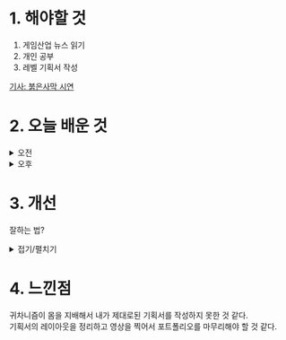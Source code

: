 
# 1. 해야할 것

1. 게임산업 뉴스 읽기 
2. 개인 공부  
3. 레벨 기획서 작성

[기사: 붉은사막 시연](https://www.gamemeca.com/view.php?gid=1748833)

# 2. 오늘 배운 것

<details>
<summary>오전</summary>

## 오늘의 뉴스
![image](https://github.com/JM94Ent/TIL-WIL/assets/143363550/483b2e91-5e03-421c-be6a-fc7a8b6c11a1)

검은사막은 혼자하는 느낌이 너무 강해서 아쉬웠는데 이번에는 레이드나 함께할 수 있는 시스템이 많이 생겨서 MMORPG라는 느낌을 많이 받았으면 좋겠다.\
정확히는 모두가 함께 살아 숨쉬는 느낌을 가졌으면 한다.\
붉은사막이 언급된 것들에 신경을 써서 만들었다면 사람들이 게임에 머무는 시간이 더 길어지지 않을까?\
이전에는 채팅이 올라가는 것만으로도 사람들이 여기에 있다는 걸 느꼈지만, 지금은 같이 플레이하고 그걸 직접 보는게 더 사람들에게 다가간다고 생각한다.


■ 그라비티, 1분기 매출 1,198억 원 기록...영업이익은 소폭 증가
그라비티가 2024년 1분기 실적을 9일 공시했습니다. 2024년 1분기 실적의 전분기 대비 매출 감소는 동남아시아 지역 라그나로크 오리진의 매출 감소가 주요 원인이며, 올해 1월 태국 지역에 선보인 'Ragnarok Idle Adventure'와 2월에 론칭한 북중남미 지역 라그나로크 오리진의 매출 발생으로 인해 감소폭이 일부 상쇄됐습니다.

■ 나이언틱, MR 펫 시뮬레이션 '헬로 도트' 메타퀘스트3에 출시
Niantic은 증강현실과 인공지능으로 더 풍성해진 현실을 기반으로 만들어진 새로운 펫 시뮬레이션인 페리도트 프랜차이즈의 새로운 버전 'Hello, Dot(이하 헬로 도트)'를 Meta Quest 3에 출시했다고 10일 밝혔습니다. '헬로 도트'는 사랑스러운 가상 생명체인 도트(Dot)를 돌보는 즐거움을 혼합현실로 생생하게 구현해냈습니다.

■ 고양이 오픈월드 '리틀키티, 빅 시티' 정식 출시
더블 대거 스튜디오(Double Dagger Studio, 대표 매트 T. 우드)는 자사가 개발하고 서비스하는 시뮬레이션 어드벤처 게임 '리틀키티, 빅 시티(Little Kitty, Big City)'를 각 플랫폼 스토어에 출시했다고 10일 밝혔습니다. '리틀키티, 빅시티'는 스팀과 닌텐도 스위치, 엑스박스 시리즈 X|S 및 One을 통해 다운로드 받아 플레이할 수 있으며, 한국어 인터페이스와 자막을 지원합니다.

■ 유니티, 인천공항공사와 디지털전환 공동연구 MOU 체결
유니티가 인천공항공사와 '인천공항 디지털전환 공동연구'를 위한 업무협약(MOU)을 체결했다고 밝혔습니다. 유니티 코리아 송민석 대표는 "이번 인천공항공사와의 업무 협약은 디지털트윈을 비롯한 최신 기술을 도입하여 공 항 운영 효율성 및 안전성 향상에 기여하게 된다는 점이 큰 의의"라며, "전 세계 디지털트윈 구축에 널리 활용되고 있는 유니티의 기술 및 자원을 기반으로 인천국제공항공사와 함께 차세대 스마트 공항을 구축해 차별화된  경험을 제공할 수 있도록 노력할 것"이라고 말했습니다.

■ SF 건설 시뮬레이션 '이매진 어스', 콘솔 및 Mac버전 10일 출시
인디 게임 개발사 시리어스 브라더스는 오늘 자사의 생태 SF 도시 건설 게임 '이매진 어스'를 닌텐도 스위치, 플레이스테이션 4&5 버전 및 스팀에서 맥OS 버전을 출시했다고 발표했습니다. '이매진 어스'의 스토리 기반 캠페인 모드에서 플레이어는 풍부한 자원을 가진 푸른 바다, 눈 덮인 산, 무성한 녹색 벌판 등이 존재하는 11개의 다양한 행성에서 탐험하고 자원을 채굴해 문명을 건설해야 합니다.

■ 붉은사막, 2024 게임스컴에서 유저 시연 진행 
펄어비스(대표 허진영)는 금일(10일), 자사 1분기 실적발표 컨퍼런스 콜을 통해 8월 21일 독일 쾰른에서 개최하는 '게임스컴 2024'에 B2C로 참여한다고 밝혔습니다. 허진영 펄어비스 CEO는 이날 컨퍼런스 콜을 통해 "붉은사 막 개발이 마무리 단계에 접어듦에 따라 마케팅을 본격적으로 시작할 예정이다"며 "글로벌 게임 행사인 게임스컴에 참가해 유저들이 게임을 직접 체험해 볼 수 있는 기회를 제공할 예정이다"라고 전했습니다.

■ 렐루 게임즈, 한국마이크로소프트와 AI 게임 개발 MOU 체결
크래프톤(대표 김창한) 산하의 크리에이티브 스튜디오 렐루게임즈(대표 김민정)가 한국마이크로소프트와 AI 기반 게임 개발 및 서비스 협력을 위한 업무 협약을 체결했다고 10일 밝혔습니다. 고광범 한국마이크로소프트 엔터프라이즈 커머셜 사업 부문장은 "이번 업무 협약 체결을 통해 양사가 AI 기술과 게임 개발의 융합에 더욱 긴밀히 협력할 수 있게 되었다"며 "렐루게임즈의 창의적인 게임 개발 능력과 마이크로소프트의 첨단 AI 기술이 결합 하여 게임 이용자들에게 새로운 경험을 제공할 것"이라고 말했습니다.

■ 네오위즈, 1분기 매출 971억 원...글로벌 IP 발굴 집중
(주)네오위즈(공동대표 김승철, 배태근)가 한국채택국제회계기준(K-IFRS)을 적용한 2024년 1분기 실적을 10일 발표했습니다. 네오위즈 대표 IP로 자리 잡은 'P의 거짓'이 글로벌 시장에서 꾸준한 판매를 이어나가며 1분기 매출을 이끌었습니다.

■ 슈퍼크리에이티브, 청강대와 MOU 체결
스마일게이트의 모바일 RPG '에픽세븐' 개발사 슈퍼크리에이티브와 청강문화산업대학교(이하 '청강대')는 어제 산학협력 양해각서(MOU)를 체결했다고10일 밝혔습니다. 청강문화산업대학교 염동현 교수는 "슈퍼크리에이티브의 게임 개발 역량과 청강대의 게임 교육 역량이 시너지를 일으켜 대한민국 게임 산업 활성화에 밀알이 되기를 희망한다"라고 말했습니다.

■ K-메트로배니아 '리전 오브 저지먼트', 최신 정보 공개 
테레민인터랙티브가 개발 중인 신작 메트로배니아 '리전 오브 저지먼트: 폴른 엔젤'의 최신 정보가 공개됐습니다. 언리얼 엔진5로 개발 중인 '리전 오브 저지먼트: 폴른 엔젤'은 인간들 사이에 숨어서 세상을 장악한 늑대인 간 조합과의 고독한 전투를 그린 2.5D 메트로배니아 게임입니다.

■ 도시 건설 게임 ‘시너지’ 한국어판 22일 스팀 앞서 해보기 출시
PC 한국어판을 오는 5월 22일 스팀 및 다이렉트 게임즈를 통해 앞서 해보기 게임으로 출시할 예정이라고 밝혔습니다. '시너지'는 다양한 환경에 맞춰서 사회를 건설하고 부흥시키는 건설 시뮬레이션 게임입니다.

■ 엔씨 박병무, 조직 개편 통해 체질 개선 나선다 
엔씨소프트가 경영 효율화를 위해 본격적인 조직 분사 및 구조조정에 나섰습니다. 이날 설명회에서 박병무 대표는 "엔씨는 매출 2조 원대의 기업으로 압축 성장을 하는 과정에서 조직과 인원이 급격하게 늘어났는데, 엔데믹 이후 게임산업 전반이 성장 정체기에 접어들었을 뿐 아니라 엔씨의 주력 장르인 MMORPG는 시장 경쟁 격화로 더욱 힘든 시기에 접어들었다"라며, 조직 개편의 필요성을 내비쳤습니다.

■ 위메이드, 커뮤니티 플랫폼 ‘위퍼블릭’ 피처드 후원 프로젝트 공개
위메이드(대표 박관호)의 투명한 운영이 가능한 커뮤니티 플랫폼 '위퍼블릭(Wepublic)이 프로젝트 투명성과 참여자 편의성을 강화하기 위한 개편을 9일 실시했습니다. 이번 프로젝트에 선정된 네 곳은 위퍼블릭과 함 께 후원 모금, 사용 내역, 프로젝트 사후 관리의 투명성을 끌어올려 건강한 후원 문화 조성에 앞장설 방침입니다.

■ 모바일 로그라이크 게임 ‘빵빵 좀비단’ 정식 서비스 시작
SPGame은 자사의 모바일 로그라이크 게임 '빵빵 좀비단'을 구글 플레이와 애플 앱스토어, 원스토어, 갤럭시 스토어에 정식 출시한다고 9일 밝혔습니다. '빵빵 좀비단'은 좀비를 소재로 하는 슈팅 로그라이크 장르의 모바일  게임으로, 빠르게 좀비를 처치하는 쾌감과 다양한 스킬 콤보, 자유로운 총기 육성 시스템, 중독성 있는 플레이가 특징입니다.

■ 로스트아크, 2024 아트 공모전 본선 투표 시작
스마일게이트 RPG(대표 지원길)의 대한민국 대표 MMORPG(다중접속역할수행게임) 로스트아크가 모험가들 중 최고의 '금손'을 뽑는 '2024 아트 공모전'의 본선 투표를 시작한다고 9일(목) 밝혔습니다. 총상금 5,500만 원 규모 로 진행되는 이번 공모전의 분야별 대상 수상자에게는 500만 원의 상금과 함께 게임 내에서 쓸 수 있는 특별 칭호 '24년 최고의 금손'과 장식물 '골드핸드 2024'가 지급됩니다.

■ 크래프톤, ‘PMPS 2024 시즌 1’ 파이널 오프라인 개최
크래프톤(대표 김창한)이 배틀그라운드 모바일의 국내 프로 리그인 '배틀그라운드 모바일 프로 시리즈(PUBG MOBILE PRO SERIES, 이하 PMPS) 2024 시즌 1'의 파이널을 개최합니다. PMPS 2024 시즌 1은 ▲비욘드 스트라토스 게 이밍(BSG) ▲디플러스 기아(DK) ▲덕산 이스포츠(DS) ▲이글 아울스(EOS) ▲이엠텍 스톰엑스(emT) ▲이프유마인 게임 피티(GP) ▲젠지 이스포츠(GEN) ▲미래엔세종(MSJ) ▲농심 레드포스(NS) ▲락스(ROX) 등 배틀그라운드 모바일 이스포츠 공식 파트너팀 10개 팀과 국내 아마추어 리그인 '배틀그라운드 모바일 오픈 챌린지(PUBG MOBILE OPEN CHALLENGE) 2024 시즌 1' 상위 6개 팀인 ▲앵그리(ANG) ▲포에버(4EVER) ▲베가 이스포츠(VEGA) ▲인피니티(INF) ▲포커 스(FS) ▲조인 어스(JS) 등 총 16개 팀이 한국 배틀그라운드 모바일 이스포츠 최강팀의 자리를 놓고 경쟁하고 있습니다.

■ 최강의 건프라 만들기, '건담 브레이커4' 8월 29일 출시
반다이남코 엔터테인먼트 코리아는 8일, 창조 파괴 공투 액션 게임 '건담 브레이커4'를 오는 9월 29일에 닌텐도 스위치, PS5, PS4, 스팀 플랫폼을 통해 출시한다고 전했습니다. 동시에 건담 브레이커4 한국어판의 최신 트레 일러와 함께 신규 참전 기체와 SD건담이 플레이어블 기체로 추가된다는 정보도 함께 공개됐습니다.

■ 데빌노트2 : 레이더스 사가, 사전예약 80만 돌파
애닉(대표 김제봉)은 자사의 모바일 MMORPG '데빌노트2 : 레이더스 사가'가 사전예약자 수 80만을 돌파함과 동시에 출시 일자를 5월 16일로 확정했다고 9일 밝혔습니다. 게이머는 5월 16일 출시 전까지 진행되는 사전예약에 참여하면 고가의 아이템 패키지를 무료로 획득 가능하며, 사전예약 소식을 SNS에 공유하고 인증할 경우 추첨으로 에어팟 프로2, 구글 기프트 카드, 스타벅스 기프티콘을 받아볼 수 있습니다.

■ 소닉판 폴가이즈 '소닉 럼블', 정식 공개
'소닉 럼블'은 32명의 플레이어가 겨루는 경쟁형 파티 게임으로 플레이어들은 다양한 장애물들이 도사리고 있는 3개의 스테이지를 오가며, 최후의 1인이 남을 때까지 겨뤄야 합니다. 플레이어블 캐릭터로는 팀 소닉의 소닉, 테일즈, 너클즈를 비롯해 팀 로즈의 에이미, 크림, 빅, 카오틱스 탐정 사무소의 에스피오, 벡터, 차미 등 지금까지 소닉 시리즈에 등장한 거의 대부분의 캐릭터가 등장하는 걸 볼 수 있으며, 원하는 캐릭터를 선택해 게임을 즐길 수 있습니다.

■ 뱀파이어 생존 게임, '브이라이징' 정식 출시 
플레이어가 '뱀파이어'가 되어 생존을 위해 싸우는 오픈월드 판타지 서바이벌 게임 '브이라이징(V Rising)'이 얼리억세스 이후 2년 만에 정식 출시됐습니다. 스웨덴 게임 개발사 스턴락 스튜디오(Stunlock Studios)는 8일, '브이라이징'을 스팀을 통해 정식 출시했다고 전했습니다.

■ 이터널 리턴 e스포츠, 국내 최초 '지역연고제' 개최 
이터널 리턴 e스포츠가 국내 최초로 지역연고제를 도입합니다. 9일 님블뉴런은 공지사항을 통해 지역연고제 기반의 e스포츠 대회 '이터널 리턴 내셔널 리그'를 소개했습니다.

■ 캐릭터명 선점은 16일부터, '레이븐2' 5월 29일 정식 오픈 
넷마블 신작 MMORPG 레이븐2가 5월 29일 정식 오픈합니다. 레이븐2는 5월 9일(목) 공식 포럼을 오픈함과 동시에 캐릭터명 선점 이벤트, 정식 오픈 일정 및 사전 등록을 안내했습니다.

■ 빅게임스튜디오, 日 ‘카도카와’서 200억 원 투자 유치
빅게임스튜디오(VIC GAME STUDIOS, 대표이사 최재영)는 일본 종합 엔터테인먼트 그룹 주식회사 카도카와(KADOKAWA Corporation, 대표이사 나츠노타케시)로부터 200억 원 규모의 투자를 유치했다고 9일 밝혔습니다. 빅게임스 튜디오는 이번 투자를 통해 현재 개발 중인 애니메이션 RPG '브레이커스'에 박차를 가할 뿐만 아니라 일본 내 게임사업 경쟁력을 강화하고, IP 미디어믹스화를 적극적으로 추진할 예정입니다.

■ 웹젠, 2024년 성남지역 청소년 대상 무료 코딩 교육 지속
웹젠(대표 김태영)이 사회공헌 사업 '청소년 코딩공작소 with 웹젠'의 2024년 운영 계획을 마쳤습니다. 고등학생 대상으로는 관내 14개 고등학교의 소프트웨어 동아리와 문제 해결 중심의 코딩 및 사고력 구현 과정을 교육하는 'SW메이킹 프로젝트'를 진행합니다.

■ 네이버 스트리밍 플랫폼 '치지직' 9일 정식 출시 
네이버의 비디오 스트리밍 플랫폼 '치지직'이 그리드 적용 후 9일 정식 서비스에 나섰습니다. 네이버는 지난 2023년 12월부터 약 반년간 진행된 베타 서비스를 통해 안정성 점검을 마쳤으며, 이후 네이버만이 할 수 있는 여러 기술과 기능을 계속 더해가겠다는 방침을 밝혔습니다.

■ 마법 어드벤쳐 ‘더 나이트 오브 더 래빗’ 닌텐도 스위치 출시
마법 어드벤쳐 '더 나이트 오브 더 래빗'이 닌텐도 스위치로 출시합니다. 무엇이든 할 수 있고 보이는 것이 전부가 아닌 신비로운 땅 '마우스우드'에서 펼쳐지는 '더 나이트 오브 더 래빗'에서 플레이어는 어린 제리가 되어 모험을 떠나게 됩니다.

■ ‘길고양이 이야기’ 닌텐도 스위치 합본 패키지 6월 27일 발매
글로벌 게임 퍼블리셔 CFK(대표 구창식)은 9일, '길고양이 이야기' 시리즈 합본 패키지 '길고양이 이야기: 야옹야옹 에디션'의 오는 6월 27일 발매를 앞두고 시리즈 첫 번째 타이틀 '길고양이 이야기'에 대한 주요 캐 릭터 및 시스템을 소개합니다. '길고양이 이야기' 시리즈는 국내 인디 게임사 '삐요 스튜디오'가 개발했으며 어드벤처 장르를 표방하고 있습니다.

■ 코옵 하이스트 FPS '덴 오브 울브즈' 아티스트 잇사 살리앤더와 협업
작년 TGA에서 게임을 발표한 데 이어, 베테랑 개발사 10 Chambers는 게임과 미드웨이 시티의 세계에 생명을 불어넣기 위해 국제적으로 유명한 아티스트 잇사 살리엔더(Issa Saliender)와 새로운 파트너십을 맺었습니다. 10  챔버스의 공동 설립자 오스카 J-T 홀름(Oscar J-T Holm)은 "'덴 오브 울브즈'는 오픈월드 게임은 아니지만, 미드웨이 시티를 근미래의 메가시티로 최대한 사실적으로 표현하기 위해 많은 시간과 리소스를 투입하고 있다"라며, "이번 협업은 우리가 얼마나 진지하게 임하고 있는지를 보여주는 여러 협업 중 하나로, '늑대의 숲'의 가면을 해석하기 위해 아티스트를 초빙하는 등 많은 노력을 기울이고 있습니다.

■ 다크앤다커 모바일, "출시되면 다시 플레이할 의향 97%"
크래프톤(대표 김창한)이 산하 크리에이티브 스튜디오 블루홀스튜디오(대표 조두인)가 개발 중인 신작 '다크앤다커 모바일(DARK AND DARKER MOBILE)'의 첫 대규모 테스트를 성공적으로 마치고 주요 기록을 공개했습니다. 크 래프톤은 이번 테스트를 통해 새로운 게임 경험을 선사하는 다크앤다커 모바일에 대한 한국 이용자들의 높은 관심을 확인했습니다.

■ 네오위즈, 신작 ‘프로사커: 레전드 일레븐’ 정식 출시
네오위즈(공동대표 김승철, 배태근)는 지난 8일 모바일 축구 게임 '프로사커: 레전드 일레븐(Pro Soccer: Legend Eleven)'이 국내에 정식 출시됐다고 9일 밝혔습니다. 네오위즈 관계자는 "손쉽고 속도감 높은 RPG 게임이라는 프로사커: 레전드 일레븐만의 차별점을 내세워 이용자분들께 새로운 재미를 선사하겠다"며 "한국 출시에 이어 글로벌로 서비스 지역을 점차 확대해 나갈 예정"이라고 말했습니다.

■ [이슈] 그라나도 에스파다, 슈퍼계정 의혹에 "엄정하게 내부 조사" 
IMC게임즈가 유저의 의혹 제기로부터 시작된 '그라나도 에스파다' 슈퍼계정 조사 중간 결과를 9일 발표했습니다. 이후 IMC게임즈는 '하쿠나몽타타' 가문을 영구 이용 제한 조치했으며, 게임 진행 과정에서 부정한 행위가 없었는지를 조사했습니다.

■ 프로선수와 서포터즈가 함께, ‘eK리그 서포터즈 컵 2024’ 개최
넥슨(공동 대표 강대현∙김정욱)은 9일 자사가 서비스하는 'EA SPORTS FC™ Online(이하 'FC 온라인')'에서 K리그 프로축구선수와 구단 서포터즈가 함께하는 'eK리그 서포터즈 컵 2024'를 개최한다고 밝혔습니다. 'eK리그 서포터즈 컵 2024'는 넥슨과 한국프로축구연맹이 공동 개최하는 대회로, 포항스틸러스, 울산 HD FC, 강원FC, 수원FC, 제주유나이티드, 전북현대, 대전하나시티즌, 수원 삼성 등 K리그 8개 구단이 참여하며, 각 구단의 프로선수 1명과 구단 대표로 선발된 서포터즈 2명이 한 팀을 이뤄 경기를 치릅니다.

■ 넷이즈 신작 '원스휴먼' 글로벌 사전예약자 1,200만 명 돌파
넷이즈게임즈의 글로벌 기대작 '원스휴먼(Once Human)' 사전예약자가 1,200만 명을 돌파하며 글로벌 흥행 청신호를 켰습니다. 모든 것이 오염된 곳에서 생존해 나가는 포스트 아포칼립스 세계관부터 이를 반영한 기이한 괴생물체, 적이 될 수도, 친구가 될 수도 있는 메타 휴먼들과 관계 설정은 소재 만으로도 여타 게임과는 다른 신선함을 느끼게 한다는 평가입니다.

■ 이스트소프트, '구독형 AI 휴먼 서비스' 글로벌 출시
AI 서비스 전문기업 이스트소프트(대표 정상원)는 '구독형 AI 휴먼 서비스'을 론칭하며 AI 휴먼 사업의 글로벌 확장에 속도를 높인다고 9일 밝혔습니다. 이번 출시를 기점으로 이스트소프트는 AI 휴먼 영상 제작 서비스 'AI 스튜디오 페르소(AI STUDIO PERSO)'와 실시간 대화와 통역을 지원하는 대화형 AI 휴먼 서비스 '페르소 라이브(PERSO LIVE)'를 전 세계 시장에 구독형으로 제공하기 시작합니다.

■ 더블유게임즈, 최대 분기 매출액 1,605억 원 기록
국내 최대 소셜카지노 게임사 더블유게임즈는 2024년 1분기 연결 기준 매출 1,605억원, 영업이익 617억원을 기록했다고 9일 밝혔습니다. 기존 소셜카지노 부분은 경쟁 및 수집 컨텐츠 강화를 통한 유저 플레이타임 및 매출 증대로 4분기 성수기보다 더 높은 매출 성장을 하였으며, 신사업인 아이게이밍을 담당하고 있는 슈퍼네이션 또한 1분기 매출 111억원을 기록하며 매출 성장에 힘을 실었습니다.

■ 서브컬처 게임 개발사 '지피유엔' 17억 원 투자 유치
서브컬처 장르 전문 게임 개발사 지피유엔(GPUN)이 카카오벤처스, 코나벤처파트너스로부터 17억 원 규모 시드 투자를 유치했다고 9일 밝혔습니다. 지피유엔이 개발 중인 '프로젝트 테라리움'은 외계생명체에 침략당한 인류가 지하로 피신, 지구 수복을 위해 싸워나가는 과정을 그린 서브컬처 메카닉 슈팅 게임입니다.

■ 로스트아크, 프랭크버거와 ‘모코코 버거피크닉’ 테마 매장 오픈
스마일게이트 RPG(대표 지원길)의 대한민국 대표 MMORPG(다중접속역할수행게임) 로스트아크가 프리미엄 수제 버거 브랜드 '프랭크버거'와 함께 성수동에 특별한 테마 매장 '모코코 버거피크닉'을 오픈한다고 8일(수) 밝혔습 니다. '모코코 버거피크닉'은 소풍을 나온 로스트아크의 마스코트 '모코코'와 프랭크버거를 테마로 꾸민 특별 매장으로 성수동에 위치한 '프랭크버거 모코코 테마 매장'에서 만나볼 수 있습니다.

■ 크래프톤, 1분기 역대 최대 분기 매출 6,659억 원 달성
크래프톤은 한국채택국제회계기준(K-IFRS)을 적용한 연결 재무제표 기준, 2024년 1분기 매출액 6,659억 원, 영업이익 3,105억 원, 당기순이익 3,486억 원을 각각 기록했습니다. 1분기 연결 매출은 전분기 대비 24.6% 성장하 며, 역대 최대 분기 매출액을 경신했습니다.

■ 웹젠, "테르비스 포함 1분기 자체개발 신작 완성도 높인다"
웹젠(대표 김태영)이 2024년 1분기 실적을 공시했습니다. 웹젠은 올해 1분기 동안 기대작 '테르비스'를 비롯해 직접 개발하는 신작 게임들의 완성도를 높이는 한편, 미래성장 동력을 확보하기 위한 외부 투자에 주력했습니다.

■ 넥슨, 프라시아 전기 토너먼트 대전 ‘2024 WPK SPRING’ 진행
넥슨(공동 대표 강대현∙김정욱)은 8일 자사에서 개발한 MMORPG '프라시아 전기'에 토너먼트 대전 '2024 WPK SPRING'을 진행합니다. 넥슨은 '프라시아 전기' 토너먼트 대전 '2024 WPK SPRING'을 기념해 5월 29일까지 총 3차례에 걸쳐 '황금의 손' 이벤트를 진행합니다.
</details>


<details>
<summary>오후</summary>

## 레벨 기획서 작성

![image](https://github.com/JM94Ent/TIL-WIL/assets/143363550/763ebac0-1f3f-4593-8664-c19bf9937967)

개선해야 할 것들 정리
</details>




# 3. 개선
잘하는 법?

<details>
<summary>접기/펼치기</summary>

<잘 하는 법>

일단 못 해야 잘 하죠. 
못하려면 일단 해야 하구요  
못 만든 걸 만드는 것이 첫 번째 일 겁니다.
내느낌 내실력 내수준 내마음 아닌걸 만드는 것. 

만들려면 숙달 해야 하는 기본이 있습니다. 검도에서 호구 쓰기 전에 목검 연습 하는 거랑 그림을 그리기 전에 직선 그리는 것이랑. 신경을 안 써도 그 정도는 되게 해야 되는 기본 말이죠. 마치 규칙같은 것입니다. 규칙을 알아야 게임을 하죠. 체스나 장기의 규칙을 아는 것. 핀볼에서 플래퍼로 공을 놓치지 않는 것 같은 것이요. 

그 다음은 너무 지나친 것과 너무 부족한 것을 확인하는 것입니다. 해보면 되죠. 적당한 선 굵기는 몰라도 너무 굵은 선과 너무 가는 선은 구분할 수 있습니다. 적당은 몰라도 과대와 과소는 누구라도 알 수 있으니 이 둘을 만들거나 고르는거죠. 잘 모르겠으면 알 때까지 키우거나 줄여보면 결국 알게됩니다. 세상 모든 것은 더도 말고 덜도 말고 적당히 해야 하는데 적당이라는 것은 더도와 덜도 사이 일테니까요. 

대가는 숙달된 후 마음가는대로 만드는 사람이라고 합니다. 여기서 필요한 것은 안목 입니다. 안목은 많이 보면 늘어요. 명색이 창작자면 일반인 보다 훨씬 더 많이 봐야 할 겁니다. 10배. 혹은 100배. 익숙해지면 쉬워집니다. 뭐든 어려우면 그게 낯설고 서툴러서 어려운건지 내 마음을 몰라서 어려운건지 What 무엇을 할거냐와 How 어떻게 할거냐 중 어느쪽인지 스스로 확인해야합니다. 안다고 해결되는 것은 아니지만 좀 더 마음이 편해집니다. 고수에게 구체적으로 질문할 여유도 생기게 되죠. 

그래도 어떻게 해야할지 잘 모르겠으면 망치려면 어떻게 해야하는지 확인해보는 방법도 있습니다.  '이건 아냐'가 쌓이면 그래도 빈 자리가 조금 보입니다. 내 마음을 나도 모를 때는 이런 것도 방법이죠. 무한의 가능성을 좁혀나가는 것. 

남의 것을 보면 영향 받지 않느냐 라는 학생의 질문에 하나만 봐서 그런 거라고 답변 한 적이 있습니다. 더 이상 신기 하지 않고 놀랍지 않고 대단해 보이지 않을 때까지 기존의 것을 계속해서 봐야 하죠. 이렇게 본 것들이 차곡차곡 과대와 과소를 알아 보게 해주고 정숙하되 지루하지 않고 화려하지만 천박하지 않은 구성이 가능하게 해줄 겁니다. 아무리 신기술이라도 옛날에 분명 사례가 있습니다. AI아트 역시 판화, 의뢰제작, 콜라주의 성격을 가지고 있습니다. 

마지막으로 잘 만드는 것이 잘 팔린다는 뜻은 아닙니다. 오히려 창작자는 잘 만드는 수밖에 없으니까 잘 만드는 거죠. 상업은 또 다른 이야기라서 트렌드나 소비자들에 대한 고민이 추가로 더 필요할 겁니다. 

내가 나에게 쓰는 글입니다. 
알면서 왜 안하니. 
못 만드는 것 정도는 금방 할 수 있잖아. (아님)
</details>



# 4. 느낀점
귀차니즘이 몸을 지배해서 내가 제대로된 기획서를 작성하지 못한 것 같다.\
기획서의 레이아웃을 정리하고 영상을 찍어서 포트폴리오를 마무리해야 할 것 같다.

